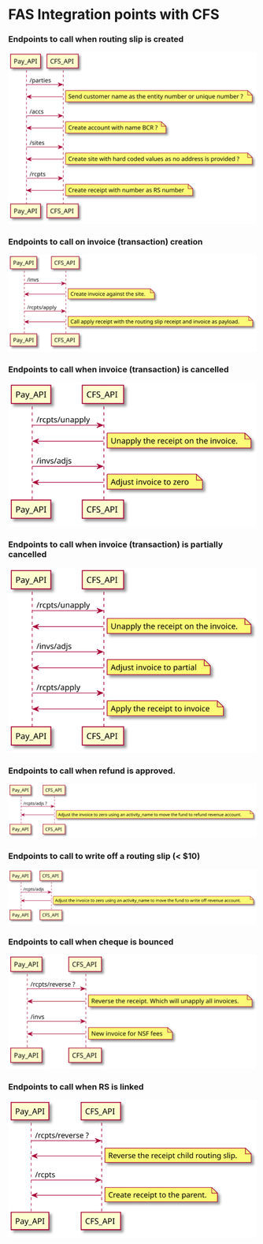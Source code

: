# FAS Integration points with CFS 

### Endpoints to call when routing slip is created

<!--
```
@startuml fas/routing_slip

Pay_API -> CFS_API: /parties
CFS_API -> Pay_API : 
note right
  Send customer name as the entity number or unique number ?
end note

Pay_API -> CFS_API: /accs
CFS_API -> Pay_API : 
note right
  Create account with name BCR ?
end note


Pay_API -> CFS_API: /sites
CFS_API -> Pay_API : 
note right
  Create site with hard coded values as no address is provided ?
end note


Pay_API -> CFS_API: /rcpts
CFS_API -> Pay_API : 

note right
  Create receipt with number as RS number
end note


@enduml
```
-->
 ![CFS](fas/routing_slip.svg)

### Endpoints to call on invoice (transaction) creation

<!--
```
@startuml fas/routing_slip_transaction

Pay_API -> CFS_API: /invs
CFS_API -> Pay_API : 
note right
  Create invoice against the site.
end note

Pay_API -> CFS_API: /rcpts/apply
CFS_API -> Pay_API : 
note right
  Call apply receipt with the routing slip receipt and invoice as payload.
end note


@enduml
```
-->
 ![CFS](fas/routing_slip_transaction.svg)


### Endpoints to call when invoice (transaction) is cancelled

<!--
```
@startuml fas/cancel_transaction

Pay_API -> CFS_API: /rcpts/unapply
CFS_API -> Pay_API : 
note right
  Unapply the receipt on the invoice.
end note

Pay_API -> CFS_API: /invs/adjs
CFS_API -> Pay_API : 
note right
  Adjust invoice to zero
end note


@enduml
```
-->
 ![CFS](fas/cancel_transaction.svg)

 ### Endpoints to call when invoice (transaction) is partially cancelled

<!--
```
@startuml fas/cancel_transaction_partial

Pay_API -> CFS_API: /rcpts/unapply
CFS_API -> Pay_API : 
note right
  Unapply the receipt on the invoice.
end note

Pay_API -> CFS_API: /invs/adjs
CFS_API -> Pay_API : 
note right
  Adjust invoice to partial
end note

Pay_API -> CFS_API: /rcpts/apply
CFS_API -> Pay_API : 
note right
  Apply the receipt to invoice
end note

@enduml
```
-->
 ![CFS](fas/cancel_transaction_partial.svg)


### Endpoints to call when refund is approved.

<!--
```
@startuml fas/refund_approved

Pay_API -> CFS_API: /rcpts/adjs ?
CFS_API -> Pay_API : 
note right
  Adjust the invoice to zero using an activity_name to move the fund to refund revenue account.
end note


@enduml
```
-->
 ![CFS](fas/refund_approved.svg)


### Endpoints to call to write off a routing slip (< $10)

<!--
```
@startuml fas/write_off

Pay_API -> CFS_API: /rcpts/adjs
CFS_API -> Pay_API : 
note right
  Adjust the invoice to zero using an activity_name to move the fund to write off revenue account.
end note

@enduml
```
-->
 ![CFS](fas/write_off.svg)


### Endpoints to call when cheque is bounced

<!--
```
@startuml fas/nsf

Pay_API -> CFS_API: /rcpts/reverse ?
CFS_API -> Pay_API : 
note right
  Reverse the receipt. Which will unapply all invoices.
end note

Pay_API -> CFS_API: /invs
CFS_API -> Pay_API : 
note right
  New invoice for NSF fees
end note


@enduml
```
-->
 ![CFS](fas/nsf.svg)

### Endpoints to call when RS is linked

<!--
```
@startuml fas/link

Pay_API -> CFS_API: /rcpts/reverse ?
CFS_API -> Pay_API : 
note right
  Reverse the receipt child routing slip.
end note

Pay_API -> CFS_API: /rcpts
CFS_API -> Pay_API : 
note right
  Create receipt to the parent.
end note


@enduml
```
-->
 ![CFS](fas/link.svg)

